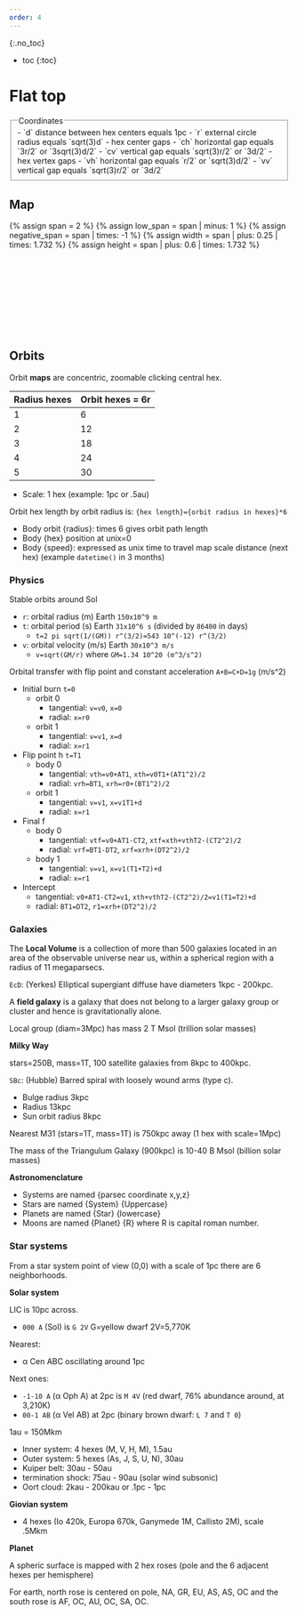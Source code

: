 ```yaml
---
order: 4
---
```

{:.no_toc}
- toc
{:toc}

# Flat top

<fieldset markdown='1'><legend>Coordinates</legend>
- `d` distance between hex centers equals 1pc
- `r` external circle radius equals `sqrt(3)d`
- hex center gaps
  - `ch` horizontal gap equals `3r/2` or `3sqrt(3)d/2`
  - `cv` vertical gap equals `sqrt(3)r/2` or `3d/2`
- hex vertex gaps
  - `vh` horizontal gap equals `r/2` or `sqrt(3)d/2`
  - `vv` vertical gap equals `sqrt(3)r/2` or `3d/2`
</fieldset>

## Map

{% assign span = 2 %}
{% assign low_span = span | minus: 1 %}
{% assign negative_span = span | times: -1 %}
{% assign width = span | plus: 0.25 | times: 1.732 %}
{% assign height = span | plus: 0.6 | times: 1.732 %}
<svg viewbox="-{{ width }} -{{ height }} {{ width | times: 2 }} {{ height | times: 2 }}" class='map'>
{%- for hx in (negative_span..span) -%}
  {%- assign x = hx | times: 1.5 -%}
  {% capture offset %}{% cycle 0.866, 0 %}{% endcapture %}
  {%- for hy in (negative_span..span) -%}
    {%- assign y = hy | times: 1.732 -%}
    {%- assign y = y | plus: offset -%}
    <!-- Distance -->
    {% assign xc = x | times: x %}
    {% assign yc = y | times: y %}
    {% assign dc = xc | plus: yc %}
    {% assign lower_gap = 0 %}
    {% assign upper_gap = 1 %}
    {% for i in (0..low_span) %}
      {% assign effimer = forloop.index | times: 1.732 %}
      {% assign effimer = effimer | times: effimer %}
      {% assign rounded = effimer | plus: 0.1 %}
      {% if rounded >= dc %}
        {% assign upper_gap = effimer | minus: dc %}
        {% if upper_gap > lower_gap %}
          {% assign distance = i %}
        {% else %}
          {% assign distance = forloop.index %}
        {% endif %}
        {% include widgets/hex.html distance=distance x=x y=y hx=hx hy=hy %}
        {% break %}
      {% else %}
        {% assign lower_gap = dc | minus: effimer %}
      {% endif %}
    {% endfor %}
  {%- endfor -%}
{%- endfor -%}
</svg>

## Orbits

Orbit **maps** are concentric, zoomable clicking central hex.

|Radius hexes|Orbit hexes = 6r
|:--|:--|
|1|6|
|2|12|
|3|18|
|4|24|
|5|30|

- Scale: 1 hex (example: 1pc or .5au)

Orbit hex length by orbit radius is: `{hex length}={orbit radius in hexes}*6`

- Body orbit {radius}: times 6 gives orbit path length
- Body {hex} position at unix=0
- Body {speed}: expressed as unix time to travel map scale distance (next hex) (example `datetime()` in 3 months)

### Physics

Stable orbits around Sol

- `r`: orbital radius (m) Earth `150x10^9 m`
- `t`: orbital period (s) Earth `31x10^6 s` (divided by `86400` in days)
  - `t=2 pi sqrt(1/(GM)) r^(3/2)=543 10^(-12) r^(3/2)`
- `v`: orbital velocity (m/s) Earth `30x10^3 m/s`
  - `v=sqrt(GM/r)` where `GM=1.34 10^20 (m^3/s^2)`

Orbital transfer with flip point and constant acceleration `A+B=C+D=1g` (m/s^2)

- Initial burn `t=0`
  - orbit 0
    - tangential: `v=v0`, `x=0`
    - radial: `x=r0`
  - orbit 1
    - tangential: `v=v1`, `x=d`
    - radial: `x=r1`
- Flip point h `t=T1`
  - body 0
    - tangential: `vth=v0+AT1`, `xth=v0T1+(AT1^2)/2`
    - radial: `vrh=BT1`, `xrh=r0+(BT1^2)/2`
  - orbit 1
    - tangential: `v=v1`, `x=v1T1+d`
    - radial: `x=r1`
- Final f
  - body 0
    - tangential: `vtf=v0+AT1-CT2`, `xtf=xth+vthT2-(CT2^2)/2`
    - radial: `vrf=BT1-DT2`, `xrf=xrh+(DT2^2)/2`
  - body 1
    - tangential: `v=v1`, `x=v1(T1+T2)+d`
    - radial: `x=r1`
- Intercept
  - tangential: `v0+AT1-CT2=v1`, `xth+vthT2-(CT2^2)/2=v1(T1=T2)+d`
  - radial: `BT1=DT2`, `r1=xrh+(DT2^2)/2`

### Galaxies

The **Local Volume** is a collection of more than 500 galaxies located in an area of the observable universe near us, within a spherical region with a radius of 11 megaparsecs.

`EcD`: (Yerkes) Elliptical supergiant diffuse have diameters 1kpc - 200kpc.

A **field galaxy** is a galaxy that does not belong to a larger galaxy group or cluster and hence is gravitationally alone.

Local group (diam=3Mpc) has mass 2 T Msol (trillion solar masses)

**Milky Way**

stars=250B, mass=1T, 100 satellite galaxies from 8kpc to 400kpc.

`SBc`: (Hubble) Barred spiral with loosely wound arms (type c).

- Bulge radius 3kpc
- Radius 13kpc
- Sun orbit radius 8kpc

Nearest M31 (stars=1T, mass=1T) is 750kpc away (1 hex with scale=1Mpc)

The mass of the Triangulum Galaxy (900kpc) is 10-40 B Msol (billion solar masses)

**Astronomenclature**

- Systems are named {parsec coordinate x,y,z}
- Stars are named {System} {Uppercase}
- Planets are named {Star} {lowercase}
- Moons are named {Planet} {R} where R is capital roman number.

### Star systems

From a star system point of view (0,0) with a scale of 1pc there are 6 neighborhoods.

**Solar system**

LIC is 10pc across.

- `000 A` (Sol) is `G 2V` G=yellow dwarf 2V=5,770K

Nearest:
- α Cen ABC oscillating around 1pc

Next ones:
- `-1-10 A` (α Oph A) at 2pc is `M 4V` (red dwarf, 76% abundance around, at 3,210K)
- `00-1 AB` (α Vel AB) at 2pc (binary brown dwarf: `L 7` and `T 0`)

1au = 150Mkm

- Inner system: 4 hexes (M, V, H, M), 1.5au 
- Outer system: 5 hexes (As, J, S, U, N), 30au
- Kuiper belt: 30au - 50au
- termination shock: 75au - 90au (solar wind subsonic)
- Oort cloud: 2kau - 200kau or .1pc - 1pc

**Giovian system**

- 4 hexes (Io 420k, Europa 670k, Ganymede 1M, Callisto 2M), scale .5Mkm

**Planet**

A spheric surface is mapped with 2 hex roses (pole and the 6 adjacent hexes per hemisphere)

For earth, north rose is centered on pole, NA, GR, EU, AS, AS, OC and the south rose is AF, OC, AU, OC, SA, OC.
